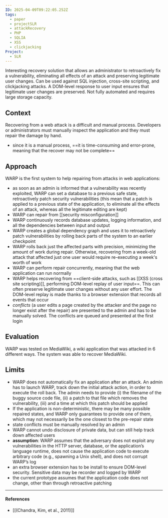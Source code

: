 ```yaml
---
ID: 2025-04-09T09:22:05.252Z
tags:
  - paper
  - projectSLR
  - attackRecovery
  - PHP
  - SQLIA
  - XSS
  - clickjacking
Project:
  - SLR
---
```

Interesting recovery solution that allows an administrator to retroactively fix a vulnerability, eliminating all effects of an attack and preserving legitimate user changes. Can be used against SQL injection, cross-site scripting, and clickjacking attacks. A DOM-level response to user input ensures that legitimate user changes are preserved. Not fully automated and requires large storage capacity.

## Context

Recovering from a web attack is a difficult and manual process. Developers or administrators must manually inspect the application and they must repair the damage by hand.
- since it is a manual process, ==it is time-consuming and error-prone, meaning that the recover may not be complete==

## Approach

WARP is the first system to help repairing from attacks in web applications:
- as soon as an admin is informed that a vulnerability was recently exploited, WARP can set a database to a previous safe state, retroactively patch security vulnerabilities (this mean that a patch is applied to a previous state of the application, to eliminate all the effects of an attack, whereas all the legitimate editing are kept)
- WARP can repair from [[security misconfiguration]]
- WARP continuously records database updates, logging information, and all the dependencies between input and output
- WARP creates a global dependency graph and uses it to retroactively patch vulnerabilities by rolling back parts of the system to an earlier checkpoint
- WARP rolls back just the affected parts with precision, minimizing the amount of work during repair. Otherwise, recovering from a week-old attack that affected just one user would require re-executing a week's worth of work
- WARP can perform repair concurrently, meaning that the web application can run normally
- WARP helps recovering from ==client-side attacks, such as [[XSS (cross site scripting)]], performing DOM-level replay of user input==. This can often preserve legitimate user changes without any user effort. The DOM-level replay is made thanks to a browser extension that records all events that occur
-  *conflicts* (a user edits a page created by the attacker and the page no longer exist after the repair) are presented to the admin and has to be manually solved. The conflicts are queued and presented at the first login

## Evaluation

WARP was tested on MediaWiki, a wiki application that was attacked in 6 different ways. The system was able to recover MediaWiki.

## Limits

- WARP does not automatically fix an application after an attack. An admin has to launch WARP, track down the initial attack action, in order to execute the roll back. The admin needs to provide (i) the filename of the buggy source code file, (ii) a patch to that file which removes the vulnerability, (iii) and a time at which this patch should be applied
- If the application is non-deterministic, there may be many possible repaired states, and WARP only guarantees to provide one of them, which may not necessarily be the one closest to the pre-repair state
- state conflicts must be manually resolved by an admin
- WARP cannot undo disclosure of private data, but can still help track down affected users
- **assumption**: WARP assumes that the adversary does not exploit any vulnerabilities in the HTTP server, database, or the application’s language runtime, does not cause the application code to execute arbitrary code (e.g., spawning a Unix shell), and does not corrupt WARP’s log
- an extra browser extension has to be install to ensure DOM-level security. Sensitive data may be recorder and logged by WARP
- the current prototype assumes that the application code does not change, other than through retroactive patching

---
#### References
- [[(Chandra, Kim, et al., 2011)]]
